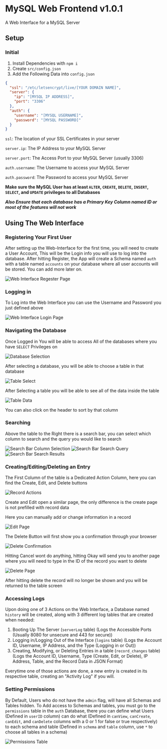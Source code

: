# MySQL Web Frontend v1.0.1
A Web Interface for a MySQL Server

## Setup
### Initial
1. Install Dependencies with `npm i`
2. Create `src/config.json`
3. Add the Following Data into `config.json`
```json
{
  "ssl": "/etc/letsencrypt/live/[YOUR DOMAIN NAME]",
  "server": {
    "ip": "[MYSQL IP ADDRESS]",
    "port": "3306"
  },
  "auth": {
    "username": "[MYSQL USERNAME]",
    "password": "[MYSQL PASSWORD]"
  }
}
```
`ssl`: The location of your SSL Certificates in your server

`server.ip`: The IP Address to your MySQL Server

`server.port`: The Access Port to your MySQL Server (usually 3306)

`auth.username`: The Username to access your MySQL Server

`auth.password`: The Password to access your MySQL Server

**Make sure the MySQL User has at least `ALTER`, `CREATE`, `DELETE`, `INSERT`, `SELECT`, and `UPDATE` privileges to all Databases**

***Also Ensure that each database has a Primary Key Column named ID or most of the features will not work***

## Using The Web Interface

### Registering Your First User

After setting up the Web-Interface for the first time, you will need to create a User Account, This will be the Login info you will use to log into the database. After hitting Register, the App will create a Schema named `auth` with a table named `accounts` on your database where all user accounts will be stored. You can add more later on.

![Web Interface Regester Page](images/register.png)

### Logging in

To Log into the Web Interface you can use the Username and Password you just defined above

![Web Interface Login Page](images/login.png)

### Navigating the Database

Once Logged in You will be able to access All of the databases where you have `SELECT` Privileges on

![Database Selection](images/database-selection.png)

After selecting a database, you will be able to choose a table in that database

![Table Select](images/table-selection.png)

After Selecting a table you will be able to see all of the data inside the table

![Table Data](images/table-data.png)

You can also click on the header to sort by that column

### Searching

Above the table to the Right there is a search bar, you can select which column to search and the query you would like to search

![Search Bar Column Selection](images/searchbar-columns.png)
![Search Bar Search Query](images/searchbar-query.png)
![Search Bar Search Results](images/searchbar-results.png)

### Creating/Editing/Deleting an Entry

The First Column of the table is a Dedicated Action Column, here you can find the Create, Edit, and Delete buttons

![Record Actions](images/dedicated-action-column.png)

Create and Edit open a similar page, the only difference is the create page is not prefilled with record data

Here you can manually add or change information in a record

![Edit Page](images/edit-page.png)

The Delete Button will first show you a confirmation through your browser

![Delete Confirmation](images/delete-confirmation.png)

Hitting Cancel wont do anything, hitting Okay will send you to another page where you will need to type in the ID of the record you want to delete

![Delete Page](images/delete-page.png)

After hitting delete the record will no longer be shown and you will be returned to the table screen

### Accessing Logs

Upon doing one of 3 Actions on the Web Interface, a Database named `history` will be created, along with 3 different log tables that are created when needed:
1. Booting Up The Server (`serverLog` table) (Logs the Accessible Ports (Usually 8080 for unsecure and 443 for secure))
2. Logging in/Logging Out of the Interface (`logins` table) (Logs the Account ID, Username, IP Address, and the Type (Logging in or Out))
3. Creating, Modifying, or Deleting Entries in a table (`record_changes` table) (Logs the Account ID, Username, Type (Create, Edit, or Delete), IP Address, Table, and the Record Data in JSON Format)

Everytime one of those actions are done, a new entry is created in its respective table, creating an "Activity Log" if you will.

### Setting Permissions

By Default, Users who do not have the `admin` flag, will have all Schemas and Tables hidden. To Add access to Schemas and tables, you must go to the `permissions` table in the `auth` Database, there you can define what Users (Defined in `userID` column) can do what (Defined in `canView`, `canCreate`, `canEdit`, and `canDelete` columns with a 0 or 1 for false or true respectively) to each schema and table (Defined in `schema` and `table` column, use `*` to choose all tables in a schema)

![Permissions Table](images/permissions.png)

